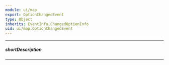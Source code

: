 ```yaml
---
module: ui/map
export: OptionChangedEvent
type: Object
inherits: EventInfo,ChangedOptionInfo
uid: ui/map:OptionChangedEvent
---
```

---
##### shortDescription
<!-- Description goes here -->

---
<!-- Description goes here -->